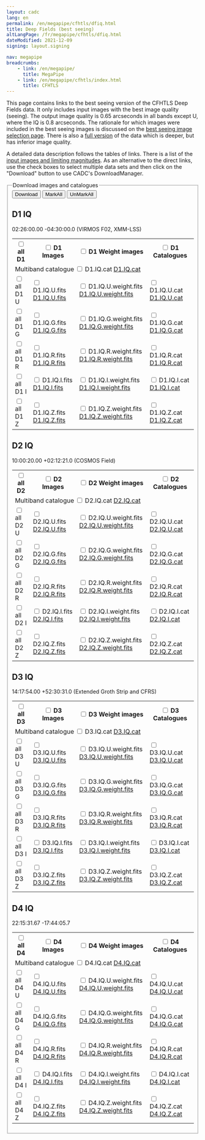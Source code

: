 ```yaml
---
layout: cadc
lang: en
permalink: /en/megapipe/cfhtls/dfiq.html
title: Deep Fields (best seeing)
altLangPage: /fr/megapipe/cfhtls/dfiq.html
dateModified: 2021-12-09
signing: layout.signing

nav: megapipe
breadcrumbs:
    - link: /en/megapipe/
      title: MegaPipe
    - link: /en/megapipe/cfhtls/index.html
      title: CFHTLS
---
```


<p>
     This page contains links to the best seeing version of the
     CFHTLS Deep Fields data. It only includes input images with the
     best image quality (seeing). The output image quality is 0.65
     arcseconds in all bands except U, where the IQ is 0.8 arcseconds.
     The rationale for which images were included in the best seeing
     images is discussed on
     the <a href="/en/megapipe/cfhtls/bs.html">best seeing image
     selection page</a>. There is also
     a <a href="/en/megapipe/cfhtls/df.html">full version</a> of the
     data which is deeper, but has inferior image quality.
</p>
<p>
     A detailed data description follows the tables of links. There is
     a list of the <a href="/en/megapipe/cfhtls/input.html">input
     images and limiting magnitudes</a>.  As an alternative to the
     direct links, use the check boxes to select multiple data sets
     and then click on the "Download" button to use CADC's
     DownloadManager.
</p>
<form id="dtable" name="dtable" action="/downloadManager/download" method="post">
  <fieldset>
    <legend>Download images and catalogues</legend>
  <div class="form-group">
    <input value="Download" name="totalButton" onclick="return openNewWindow(this.form)" class="btn btn-default" type="submit">
    <input value="MarkAll" onclick="checkall(true)" type="button" class="btn btn-default" >
    <input value="UnMarkAll" onclick="checkall(false)" type="button" class="btn btn-default" >
    <input type="hidden" name="box">
    <input type="hidden" name="fileId">
    <input type="hidden" name="fileIdhold">
  </div>
<h2>D1 IQ</h2>
<p>02:26:00.00   -04:30:00.0 (VIRMOS F02, XMM-LSS)</p>
    <table class="table small table-bordered">
    <tr>
      <th scope="col">
        <input type="checkbox" id="boxallD1"    name="box" value="D1" onclick="check(/D1.*/,this.checked)">
	<label                for="boxallD1">all D1</label>
      </th>
      <th scope="col">
	<input type="checkbox" id="boximD1"     name="box" value="D1.IQ" onclick="check(/D1.IQ..$/,this.checked)">
	<label                for="boximD1">D1 Images</label>
      </th>
      <th scope="col">
	<input type="checkbox" id="boxweightD1" name="box" value="D1.IQ.weight" onclick="check(/D1.IQ..*weight/,this.checked)">
	<label                for="boxweightD1">D1 Weight images</label>
      </th>
      <th scope="col">
        <input type="checkbox" id="boxcatD1"    name="box" value="D1.IQ.cat" onclick="check(/D1.IQ..*cat/,this.checked)">
	<label                for="boxcatD1">D1 Catalogues</label>
      </th>
    </tr>
    <tr>
      <td colspan="4">
	Multiband catalogue
	<input type="hidden"                 name="fileId">
	<input type="hidden"                 name="fileIdhold"  value="D1.IQ.cat">
	<input type="checkbox" id="boxmbD1"  name="box"         value="D1.IQ.cat" onclick="check(/D1.IQ.cat/,this.checked)">
	<label                for="boxmbD1">D1.IQ.cat</label>
	<a href="https://www.cadc-ccda.hia-iha.nrc-cnrc.gc.ca/data/pub/CFHTSG/D1.IQ.cat">D1.IQ.cat</a>
      </td>
    </tr>
      <tr>
      <td>
	<input id="boxallD1U" name="box" type="checkbox" value="D1U.*" onclick="check(/D1.IQ.U/,this.checked)"><label for="boxallD1U">all D1 U</label>
      </td>
      <td>
	<input type="hidden"                 name="fileId">
	<input type="hidden"                 name="fileIdhold"  value="D1.IQ.U">
	<input type="checkbox" id="boximD1U" name="box"         value="D1.IQ.U" onclick="check(/D1.IQ.U$/,this.checked)">
	<label                for="boximD1U">D1.IQ.U.fits</label>
	<a href="https://www.cadc-ccda.hia-iha.nrc-cnrc.gc.ca/data/pub/CFHTSG/D1.IQ.U.fits">D1.IQ.U.fits</a>
      </td>
      <td>
	<input type="hidden"                     name="fileId">
	<input type="hidden"                     name="fileIdhold"  value="D1.IQ.U.weight">
	<input type="checkbox" id="boxweightD1U" name="box"         value="D1.IQ.U.weight" onclick="check(/D1.IQ.U.weight/,this.checked)">
	<label                for="boxweightD1U">D1.IQ.U.weight.fits</label>
	<a href="https://www.cadc-ccda.hia-iha.nrc-cnrc.gc.ca/data/pub/CFHTSG/D1.IQ.U.weight.fits">D1.IQ.U.weight.fits</a>
      </td>
      <td>
	<input type="hidden"                  name="fileId">
	<input type="hidden"                  name="fileIdhold"  value="D1.IQ.U.cat">
	<input type="checkbox" id="boxcatD1U" name="box"         value="D1.IQ.U.cat" onclick="check(/D1.IQ.U.cat/,this.checked)">
	<label                for="boxcatD1U">D1.IQ.U.cat</label>
	<a href="https://www.cadc-ccda.hia-iha.nrc-cnrc.gc.ca/data/pub/CFHTSG/D1.IQ.U.cat">D1.IQ.U.cat</a>
      </td>
    </tr>
      <tr>
      <td>
	<input id="boxallD1G" name="box" type="checkbox" value="D1G.*" onclick="check(/D1.IQ.G/,this.checked)"><label for="boxallD1G">all D1 G</label>
      </td>
      <td>
	<input type="hidden"                 name="fileId">
	<input type="hidden"                 name="fileIdhold"  value="D1.IQ.G">
	<input type="checkbox" id="boximD1G" name="box"         value="D1.IQ.G" onclick="check(/D1.IQ.G$/,this.checked)">
	<label                for="boximD1G">D1.IQ.G.fits</label>
	<a href="https://www.cadc-ccda.hia-iha.nrc-cnrc.gc.ca/data/pub/CFHTSG/D1.IQ.G.fits">D1.IQ.G.fits</a>
      </td>
      <td>
	<input type="hidden"                     name="fileId">
	<input type="hidden"                     name="fileIdhold"  value="D1.IQ.G.weight">
	<input type="checkbox" id="boxweightD1G" name="box"         value="D1.IQ.G.weight" onclick="check(/D1.IQ.G.weight/,this.checked)">
	<label                for="boxweightD1G">D1.IQ.G.weight.fits</label>
	<a href="https://www.cadc-ccda.hia-iha.nrc-cnrc.gc.ca/data/pub/CFHTSG/D1.IQ.G.weight.fits">D1.IQ.G.weight.fits</a>
      </td>
      <td>
	<input type="hidden"                  name="fileId">
	<input type="hidden"                  name="fileIdhold"  value="D1.IQ.G.cat">
	<input type="checkbox" id="boxcatD1G" name="box"         value="D1.IQ.G.cat" onclick="check(/D1.IQ.G.cat/,this.checked)">
	<label                for="boxcatD1G">D1.IQ.G.cat</label>
	<a href="https://www.cadc-ccda.hia-iha.nrc-cnrc.gc.ca/data/pub/CFHTSG/D1.IQ.G.cat">D1.IQ.G.cat</a>
      </td>
    </tr>
      <tr>
      <td>
	<input id="boxallD1R" name="box" type="checkbox" value="D1R.*" onclick="check(/D1.IQ.R/,this.checked)"><label for="boxallD1R">all D1 R</label>
      </td>
      <td>
	<input type="hidden"                 name="fileId">
	<input type="hidden"                 name="fileIdhold"  value="D1.IQ.R">
	<input type="checkbox" id="boximD1R" name="box"         value="D1.IQ.R" onclick="check(/D1.IQ.R$/,this.checked)">
	<label                for="boximD1R">D1.IQ.R.fits</label>
	<a href="https://www.cadc-ccda.hia-iha.nrc-cnrc.gc.ca/data/pub/CFHTSG/D1.IQ.R.fits">D1.IQ.R.fits</a>
      </td>
      <td>
	<input type="hidden"                     name="fileId">
	<input type="hidden"                     name="fileIdhold"  value="D1.IQ.R.weight">
	<input type="checkbox" id="boxweightD1R" name="box"         value="D1.IQ.R.weight" onclick="check(/D1.IQ.R.weight/,this.checked)">
	<label                for="boxweightD1R">D1.IQ.R.weight.fits</label>
	<a href="https://www.cadc-ccda.hia-iha.nrc-cnrc.gc.ca/data/pub/CFHTSG/D1.IQ.R.weight.fits">D1.IQ.R.weight.fits</a>
      </td>
      <td>
	<input type="hidden"                  name="fileId">
	<input type="hidden"                  name="fileIdhold"  value="D1.IQ.R.cat">
	<input type="checkbox" id="boxcatD1R" name="box"         value="D1.IQ.R.cat" onclick="check(/D1.IQ.R.cat/,this.checked)">
	<label                for="boxcatD1R">D1.IQ.R.cat</label>
	<a href="https://www.cadc-ccda.hia-iha.nrc-cnrc.gc.ca/data/pub/CFHTSG/D1.IQ.R.cat">D1.IQ.R.cat</a>
      </td>
    </tr>
      <tr>
      <td>
	<input id="boxallD1I" name="box" type="checkbox" value="D1I.*" onclick="check(/D1.IQ.I/,this.checked)"><label for="boxallD1I">all D1 I</label>
      </td>
      <td>
	<input type="hidden"                 name="fileId">
	<input type="hidden"                 name="fileIdhold"  value="D1.IQ.I">
	<input type="checkbox" id="boximD1I" name="box"         value="D1.IQ.I" onclick="check(/D1.IQ.I$/,this.checked)">
	<label                for="boximD1I">D1.IQ.I.fits</label>
	<a href="https://www.cadc-ccda.hia-iha.nrc-cnrc.gc.ca/data/pub/CFHTSG/D1.IQ.I.fits">D1.IQ.I.fits</a>
      </td>
      <td>
	<input type="hidden"                     name="fileId">
	<input type="hidden"                     name="fileIdhold"  value="D1.IQ.I.weight">
	<input type="checkbox" id="boxweightD1I" name="box"         value="D1.IQ.I.weight" onclick="check(/D1.IQ.I.weight/,this.checked)">
	<label                for="boxweightD1I">D1.IQ.I.weight.fits</label>
	<a href="https://www.cadc-ccda.hia-iha.nrc-cnrc.gc.ca/data/pub/CFHTSG/D1.IQ.I.weight.fits">D1.IQ.I.weight.fits</a>
      </td>
      <td>
	<input type="hidden"                  name="fileId">
	<input type="hidden"                  name="fileIdhold"  value="D1.IQ.I.cat">
	<input type="checkbox" id="boxcatD1I" name="box"         value="D1.IQ.I.cat" onclick="check(/D1.IQ.I.cat/,this.checked)">
	<label                for="boxcatD1I">D1.IQ.I.cat</label>
	<a href="https://www.cadc-ccda.hia-iha.nrc-cnrc.gc.ca/data/pub/CFHTSG/D1.IQ.I.cat">D1.IQ.I.cat</a>
      </td>
    </tr>
      <tr>
      <td>
	<input id="boxallD1Z" name="box" type="checkbox" value="D1Z.*" onclick="check(/D1.IQ.Z/,this.checked)"><label for="boxallD1Z">all D1 Z</label>
      </td>
      <td>
	<input type="hidden"                 name="fileId">
	<input type="hidden"                 name="fileIdhold"  value="D1.IQ.Z">
	<input type="checkbox" id="boximD1Z" name="box"         value="D1.IQ.Z" onclick="check(/D1.IQ.Z$/,this.checked)">
	<label                for="boximD1Z">D1.IQ.Z.fits</label>
	<a href="https://www.cadc-ccda.hia-iha.nrc-cnrc.gc.ca/data/pub/CFHTSG/D1.IQ.Z.fits">D1.IQ.Z.fits</a>
      </td>
      <td>
	<input type="hidden"                     name="fileId">
	<input type="hidden"                     name="fileIdhold"  value="D1.IQ.Z.weight">
	<input type="checkbox" id="boxweightD1Z" name="box"         value="D1.IQ.Z.weight" onclick="check(/D1.IQ.Z.weight/,this.checked)">
	<label                for="boxweightD1Z">D1.IQ.Z.weight.fits</label>
	<a href="https://www.cadc-ccda.hia-iha.nrc-cnrc.gc.ca/data/pub/CFHTSG/D1.IQ.Z.weight.fits">D1.IQ.Z.weight.fits</a>
      </td>
      <td>
	<input type="hidden"                  name="fileId">
	<input type="hidden"                  name="fileIdhold"  value="D1.IQ.Z.cat">
	<input type="checkbox" id="boxcatD1Z" name="box"         value="D1.IQ.Z.cat" onclick="check(/D1.IQ.Z.cat/,this.checked)">
	<label                for="boxcatD1Z">D1.IQ.Z.cat</label>
	<a href="https://www.cadc-ccda.hia-iha.nrc-cnrc.gc.ca/data/pub/CFHTSG/D1.IQ.Z.cat">D1.IQ.Z.cat</a>
      </td>
    </tr>
</table>
<h2>D2 IQ</h2>
<p>10:00:20.00   +02:12:21.0 (COSMOS Field)</p>
    <table class="table small table-bordered">
    <tr>
      <th scope="col">
        <input type="checkbox" id="boxallD2"    name="box" value="D2" onclick="check(/D2.*/,this.checked)">
	<label                for="boxallD2">all D2</label>
      </th>
      <th scope="col">
	<input type="checkbox" id="boximD2"     name="box" value="D2.IQ" onclick="check(/D2.IQ..$/,this.checked)">
	<label                for="boximD2">D2 Images</label>
      </th>
      <th scope="col">
	<input type="checkbox" id="boxweightD2" name="box" value="D2.IQ.weight" onclick="check(/D2.IQ..*weight/,this.checked)">
	<label                for="boxweightD2">D2 Weight images</label>
      </th>
      <th scope="col">
        <input type="checkbox" id="boxcatD2"    name="box" value="D2.IQ.cat" onclick="check(/D2.IQ..*cat/,this.checked)">
	<label                for="boxcatD2">D2 Catalogues</label>
      </th>
    </tr>
    <tr>
      <td colspan="4">
	Multiband catalogue
	<input type="hidden"                 name="fileId">
	<input type="hidden"                 name="fileIdhold"  value="D2.IQ.cat">
	<input type="checkbox" id="boxmbD2"  name="box"         value="D2.IQ.cat" onclick="check(/D2.IQ.cat/,this.checked)">
	<label                for="boxmbD2">D2.IQ.cat</label>
	<a href="https://www.cadc-ccda.hia-iha.nrc-cnrc.gc.ca/data/pub/CFHTSG/D2.IQ.cat">D2.IQ.cat</a>
      </td>
    </tr>
      <tr>
      <td>
	<input id="boxallD2U" name="box" type="checkbox" value="D2U.*" onclick="check(/D2.IQ.U/,this.checked)"><label for="boxallD2U">all D2 U</label>
      </td>
      <td>
	<input type="hidden"                 name="fileId">
	<input type="hidden"                 name="fileIdhold"  value="D2.IQ.U">
	<input type="checkbox" id="boximD2U" name="box"         value="D2.IQ.U" onclick="check(/D2.IQ.U$/,this.checked)">
	<label                for="boximD2U">D2.IQ.U.fits</label>
	<a href="https://www.cadc-ccda.hia-iha.nrc-cnrc.gc.ca/data/pub/CFHTSG/D2.IQ.U.fits">D2.IQ.U.fits</a>
      </td>
      <td>
	<input type="hidden"                     name="fileId">
	<input type="hidden"                     name="fileIdhold"  value="D2.IQ.U.weight">
	<input type="checkbox" id="boxweightD2U" name="box"         value="D2.IQ.U.weight" onclick="check(/D2.IQ.U.weight/,this.checked)">
	<label                for="boxweightD2U">D2.IQ.U.weight.fits</label>
	<a href="https://www.cadc-ccda.hia-iha.nrc-cnrc.gc.ca/data/pub/CFHTSG/D2.IQ.U.weight.fits">D2.IQ.U.weight.fits</a>
      </td>
      <td>
	<input type="hidden"                  name="fileId">
	<input type="hidden"                  name="fileIdhold"  value="D2.IQ.U.cat">
	<input type="checkbox" id="boxcatD2U" name="box"         value="D2.IQ.U.cat" onclick="check(/D2.IQ.U.cat/,this.checked)">
	<label                for="boxcatD2U">D2.IQ.U.cat</label>
	<a href="https://www.cadc-ccda.hia-iha.nrc-cnrc.gc.ca/data/pub/CFHTSG/D2.IQ.U.cat">D2.IQ.U.cat</a>
      </td>
    </tr>
      <tr>
      <td>
	<input id="boxallD2G" name="box" type="checkbox" value="D2G.*" onclick="check(/D2.IQ.G/,this.checked)"><label for="boxallD2G">all D2 G</label>
      </td>
      <td>
	<input type="hidden"                 name="fileId">
	<input type="hidden"                 name="fileIdhold"  value="D2.IQ.G">
	<input type="checkbox" id="boximD2G" name="box"         value="D2.IQ.G" onclick="check(/D2.IQ.G$/,this.checked)">
	<label                for="boximD2G">D2.IQ.G.fits</label>
	<a href="https://www.cadc-ccda.hia-iha.nrc-cnrc.gc.ca/data/pub/CFHTSG/D2.IQ.G.fits">D2.IQ.G.fits</a>
      </td>
      <td>
	<input type="hidden"                     name="fileId">
	<input type="hidden"                     name="fileIdhold"  value="D2.IQ.G.weight">
	<input type="checkbox" id="boxweightD2G" name="box"         value="D2.IQ.G.weight" onclick="check(/D2.IQ.G.weight/,this.checked)">
	<label                for="boxweightD2G">D2.IQ.G.weight.fits</label>
	<a href="https://www.cadc-ccda.hia-iha.nrc-cnrc.gc.ca/data/pub/CFHTSG/D2.IQ.G.weight.fits">D2.IQ.G.weight.fits</a>
      </td>
      <td>
	<input type="hidden"                  name="fileId">
	<input type="hidden"                  name="fileIdhold"  value="D2.IQ.G.cat">
	<input type="checkbox" id="boxcatD2G" name="box"         value="D2.IQ.G.cat" onclick="check(/D2.IQ.G.cat/,this.checked)">
	<label                for="boxcatD2G">D2.IQ.G.cat</label>
	<a href="https://www.cadc-ccda.hia-iha.nrc-cnrc.gc.ca/data/pub/CFHTSG/D2.IQ.G.cat">D2.IQ.G.cat</a>
      </td>
    </tr>
      <tr>
      <td>
	<input id="boxallD2R" name="box" type="checkbox" value="D2R.*" onclick="check(/D2.IQ.R/,this.checked)"><label for="boxallD2R">all D2 R</label>
      </td>
      <td>
	<input type="hidden"                 name="fileId">
	<input type="hidden"                 name="fileIdhold"  value="D2.IQ.R">
	<input type="checkbox" id="boximD2R" name="box"         value="D2.IQ.R" onclick="check(/D2.IQ.R$/,this.checked)">
	<label                for="boximD2R">D2.IQ.R.fits</label>
	<a href="https://www.cadc-ccda.hia-iha.nrc-cnrc.gc.ca/data/pub/CFHTSG/D2.IQ.R.fits">D2.IQ.R.fits</a>
      </td>
      <td>
	<input type="hidden"                     name="fileId">
	<input type="hidden"                     name="fileIdhold"  value="D2.IQ.R.weight">
	<input type="checkbox" id="boxweightD2R" name="box"         value="D2.IQ.R.weight" onclick="check(/D2.IQ.R.weight/,this.checked)">
	<label                for="boxweightD2R">D2.IQ.R.weight.fits</label>
	<a href="https://www.cadc-ccda.hia-iha.nrc-cnrc.gc.ca/data/pub/CFHTSG/D2.IQ.R.weight.fits">D2.IQ.R.weight.fits</a>
      </td>
      <td>
	<input type="hidden"                  name="fileId">
	<input type="hidden"                  name="fileIdhold"  value="D2.IQ.R.cat">
	<input type="checkbox" id="boxcatD2R" name="box"         value="D2.IQ.R.cat" onclick="check(/D2.IQ.R.cat/,this.checked)">
	<label                for="boxcatD2R">D2.IQ.R.cat</label>
	<a href="https://www.cadc-ccda.hia-iha.nrc-cnrc.gc.ca/data/pub/CFHTSG/D2.IQ.R.cat">D2.IQ.R.cat</a>
      </td>
    </tr>
      <tr>
      <td>
	<input id="boxallD2I" name="box" type="checkbox" value="D2I.*" onclick="check(/D2.IQ.I/,this.checked)"><label for="boxallD2I">all D2 I</label>
      </td>
      <td>
	<input type="hidden"                 name="fileId">
	<input type="hidden"                 name="fileIdhold"  value="D2.IQ.I">
	<input type="checkbox" id="boximD2I" name="box"         value="D2.IQ.I" onclick="check(/D2.IQ.I$/,this.checked)">
	<label                for="boximD2I">D2.IQ.I.fits</label>
	<a href="https://www.cadc-ccda.hia-iha.nrc-cnrc.gc.ca/data/pub/CFHTSG/D2.IQ.I.fits">D2.IQ.I.fits</a>
      </td>
      <td>
	<input type="hidden"                     name="fileId">
	<input type="hidden"                     name="fileIdhold"  value="D2.IQ.I.weight">
	<input type="checkbox" id="boxweightD2I" name="box"         value="D2.IQ.I.weight" onclick="check(/D2.IQ.I.weight/,this.checked)">
	<label                for="boxweightD2I">D2.IQ.I.weight.fits</label>
	<a href="https://www.cadc-ccda.hia-iha.nrc-cnrc.gc.ca/data/pub/CFHTSG/D2.IQ.I.weight.fits">D2.IQ.I.weight.fits</a>
      </td>
      <td>
	<input type="hidden"                  name="fileId">
	<input type="hidden"                  name="fileIdhold"  value="D2.IQ.I.cat">
	<input type="checkbox" id="boxcatD2I" name="box"         value="D2.IQ.I.cat" onclick="check(/D2.IQ.I.cat/,this.checked)">
	<label                for="boxcatD2I">D2.IQ.I.cat</label>
	<a href="https://www.cadc-ccda.hia-iha.nrc-cnrc.gc.ca/data/pub/CFHTSG/D2.IQ.I.cat">D2.IQ.I.cat</a>
      </td>
    </tr>
      <tr>
      <td>
	<input id="boxallD2Z" name="box" type="checkbox" value="D2Z.*" onclick="check(/D2.IQ.Z/,this.checked)"><label for="boxallD2Z">all D2 Z</label>
      </td>
      <td>
	<input type="hidden"                 name="fileId">
	<input type="hidden"                 name="fileIdhold"  value="D2.IQ.Z">
	<input type="checkbox" id="boximD2Z" name="box"         value="D2.IQ.Z" onclick="check(/D2.IQ.Z$/,this.checked)">
	<label                for="boximD2Z">D2.IQ.Z.fits</label>
	<a href="https://www.cadc-ccda.hia-iha.nrc-cnrc.gc.ca/data/pub/CFHTSG/D2.IQ.Z.fits">D2.IQ.Z.fits</a>
      </td>
      <td>
	<input type="hidden"                     name="fileId">
	<input type="hidden"                     name="fileIdhold"  value="D2.IQ.Z.weight">
	<input type="checkbox" id="boxweightD2Z" name="box"         value="D2.IQ.Z.weight" onclick="check(/D2.IQ.Z.weight/,this.checked)">
	<label                for="boxweightD2Z">D2.IQ.Z.weight.fits</label>
	<a href="https://www.cadc-ccda.hia-iha.nrc-cnrc.gc.ca/data/pub/CFHTSG/D2.IQ.Z.weight.fits">D2.IQ.Z.weight.fits</a>
      </td>
      <td>
	<input type="hidden"                  name="fileId">
	<input type="hidden"                  name="fileIdhold"  value="D2.IQ.Z.cat">
	<input type="checkbox" id="boxcatD2Z" name="box"         value="D2.IQ.Z.cat" onclick="check(/D2.IQ.Z.cat/,this.checked)">
	<label                for="boxcatD2Z">D2.IQ.Z.cat</label>
	<a href="https://www.cadc-ccda.hia-iha.nrc-cnrc.gc.ca/data/pub/CFHTSG/D2.IQ.Z.cat">D2.IQ.Z.cat</a>
      </td>
    </tr>
</table>
<h2>D3 IQ</h2>
<p>14:17:54.00   +52:30:31.0 (Extended Groth Strip and CFRS)</p>
    <table class="table small table-bordered">
    <tr>
      <th scope="col">
        <input type="checkbox" id="boxallD3"    name="box" value="D3" onclick="check(/D3.*/,this.checked)">
	<label                for="boxallD3">all D3</label>
      </th>
      <th scope="col">
	<input type="checkbox" id="boximD3"     name="box" value="D3.IQ" onclick="check(/D3.IQ..$/,this.checked)">
	<label                for="boximD3">D3 Images</label>
      </th>
      <th scope="col">
	<input type="checkbox" id="boxweightD3" name="box" value="D3.IQ.weight" onclick="check(/D3.IQ..*weight/,this.checked)">
	<label                for="boxweightD3">D3 Weight images</label>
      </th>
      <th scope="col">
        <input type="checkbox" id="boxcatD3"    name="box" value="D3.IQ.cat" onclick="check(/D3.IQ..*cat/,this.checked)">
	<label                for="boxcatD3">D3 Catalogues</label>
      </th>
    </tr>
    <tr>
      <td colspan="4">
	Multiband catalogue
	<input type="hidden"                 name="fileId">
	<input type="hidden"                 name="fileIdhold"  value="D3.IQ.cat">
	<input type="checkbox" id="boxmbD3"  name="box"         value="D3.IQ.cat" onclick="check(/D3.IQ.cat/,this.checked)">
	<label                for="boxmbD3">D3.IQ.cat</label>
	<a href="https://www.cadc-ccda.hia-iha.nrc-cnrc.gc.ca/data/pub/CFHTSG/D3.IQ.cat">D3.IQ.cat</a>
      </td>
    </tr>
      <tr>
      <td>
	<input id="boxallD3U" name="box" type="checkbox" value="D3U.*" onclick="check(/D3.IQ.U/,this.checked)"><label for="boxallD3U">all D3 U</label>
      </td>
      <td>
	<input type="hidden"                 name="fileId">
	<input type="hidden"                 name="fileIdhold"  value="D3.IQ.U">
	<input type="checkbox" id="boximD3U" name="box"         value="D3.IQ.U" onclick="check(/D3.IQ.U$/,this.checked)">
	<label                for="boximD3U">D3.IQ.U.fits</label>
	<a href="https://www.cadc-ccda.hia-iha.nrc-cnrc.gc.ca/data/pub/CFHTSG/D3.IQ.U.fits">D3.IQ.U.fits</a>
      </td>
      <td>
	<input type="hidden"                     name="fileId">
	<input type="hidden"                     name="fileIdhold"  value="D3.IQ.U.weight">
	<input type="checkbox" id="boxweightD3U" name="box"         value="D3.IQ.U.weight" onclick="check(/D3.IQ.U.weight/,this.checked)">
	<label                for="boxweightD3U">D3.IQ.U.weight.fits</label>
	<a href="https://www.cadc-ccda.hia-iha.nrc-cnrc.gc.ca/data/pub/CFHTSG/D3.IQ.U.weight.fits">D3.IQ.U.weight.fits</a>
      </td>
      <td>
	<input type="hidden"                  name="fileId">
	<input type="hidden"                  name="fileIdhold"  value="D3.IQ.U.cat">
	<input type="checkbox" id="boxcatD3U" name="box"         value="D3.IQ.U.cat" onclick="check(/D3.IQ.U.cat/,this.checked)">
	<label                for="boxcatD3U">D3.IQ.U.cat</label>
	<a href="https://www.cadc-ccda.hia-iha.nrc-cnrc.gc.ca/data/pub/CFHTSG/D3.IQ.U.cat">D3.IQ.U.cat</a>
      </td>
    </tr>
      <tr>
      <td>
	<input id="boxallD3G" name="box" type="checkbox" value="D3G.*" onclick="check(/D3.IQ.G/,this.checked)"><label for="boxallD3G">all D3 G</label>
      </td>
      <td>
	<input type="hidden"                 name="fileId">
	<input type="hidden"                 name="fileIdhold"  value="D3.IQ.G">
	<input type="checkbox" id="boximD3G" name="box"         value="D3.IQ.G" onclick="check(/D3.IQ.G$/,this.checked)">
	<label                for="boximD3G">D3.IQ.G.fits</label>
	<a href="https://www.cadc-ccda.hia-iha.nrc-cnrc.gc.ca/data/pub/CFHTSG/D3.IQ.G.fits">D3.IQ.G.fits</a>
      </td>
      <td>
	<input type="hidden"                     name="fileId">
	<input type="hidden"                     name="fileIdhold"  value="D3.IQ.G.weight">
	<input type="checkbox" id="boxweightD3G" name="box"         value="D3.IQ.G.weight" onclick="check(/D3.IQ.G.weight/,this.checked)">
	<label                for="boxweightD3G">D3.IQ.G.weight.fits</label>
	<a href="https://www.cadc-ccda.hia-iha.nrc-cnrc.gc.ca/data/pub/CFHTSG/D3.IQ.G.weight.fits">D3.IQ.G.weight.fits</a>
      </td>
      <td>
	<input type="hidden"                  name="fileId">
	<input type="hidden"                  name="fileIdhold"  value="D3.IQ.G.cat">
	<input type="checkbox" id="boxcatD3G" name="box"         value="D3.IQ.G.cat" onclick="check(/D3.IQ.G.cat/,this.checked)">
	<label                for="boxcatD3G">D3.IQ.G.cat</label>
	<a href="https://www.cadc-ccda.hia-iha.nrc-cnrc.gc.ca/data/pub/CFHTSG/D3.IQ.G.cat">D3.IQ.G.cat</a>
      </td>
    </tr>
      <tr>
      <td>
	<input id="boxallD3R" name="box" type="checkbox" value="D3R.*" onclick="check(/D3.IQ.R/,this.checked)"><label for="boxallD3R">all D3 R</label>
      </td>
      <td>
	<input type="hidden"                 name="fileId">
	<input type="hidden"                 name="fileIdhold"  value="D3.IQ.R">
	<input type="checkbox" id="boximD3R" name="box"         value="D3.IQ.R" onclick="check(/D3.IQ.R$/,this.checked)">
	<label                for="boximD3R">D3.IQ.R.fits</label>
	<a href="https://www.cadc-ccda.hia-iha.nrc-cnrc.gc.ca/data/pub/CFHTSG/D3.IQ.R.fits">D3.IQ.R.fits</a>
      </td>
      <td>
	<input type="hidden"                     name="fileId">
	<input type="hidden"                     name="fileIdhold"  value="D3.IQ.R.weight">
	<input type="checkbox" id="boxweightD3R" name="box"         value="D3.IQ.R.weight" onclick="check(/D3.IQ.R.weight/,this.checked)">
	<label                for="boxweightD3R">D3.IQ.R.weight.fits</label>
	<a href="https://www.cadc-ccda.hia-iha.nrc-cnrc.gc.ca/data/pub/CFHTSG/D3.IQ.R.weight.fits">D3.IQ.R.weight.fits</a>
      </td>
      <td>
	<input type="hidden"                  name="fileId">
	<input type="hidden"                  name="fileIdhold"  value="D3.IQ.R.cat">
	<input type="checkbox" id="boxcatD3R" name="box"         value="D3.IQ.R.cat" onclick="check(/D3.IQ.R.cat/,this.checked)">
	<label                for="boxcatD3R">D3.IQ.R.cat</label>
	<a href="https://www.cadc-ccda.hia-iha.nrc-cnrc.gc.ca/data/pub/CFHTSG/D3.IQ.R.cat">D3.IQ.R.cat</a>
      </td>
    </tr>
      <tr>
      <td>
	<input id="boxallD3I" name="box" type="checkbox" value="D3I.*" onclick="check(/D3.IQ.I/,this.checked)"><label for="boxallD3I">all D3 I</label>
      </td>
      <td>
	<input type="hidden"                 name="fileId">
	<input type="hidden"                 name="fileIdhold"  value="D3.IQ.I">
	<input type="checkbox" id="boximD3I" name="box"         value="D3.IQ.I" onclick="check(/D3.IQ.I$/,this.checked)">
	<label                for="boximD3I">D3.IQ.I.fits</label>
	<a href="https://www.cadc-ccda.hia-iha.nrc-cnrc.gc.ca/data/pub/CFHTSG/D3.IQ.I.fits">D3.IQ.I.fits</a>
      </td>
      <td>
	<input type="hidden"                     name="fileId">
	<input type="hidden"                     name="fileIdhold"  value="D3.IQ.I.weight">
	<input type="checkbox" id="boxweightD3I" name="box"         value="D3.IQ.I.weight" onclick="check(/D3.IQ.I.weight/,this.checked)">
	<label                for="boxweightD3I">D3.IQ.I.weight.fits</label>
	<a href="https://www.cadc-ccda.hia-iha.nrc-cnrc.gc.ca/data/pub/CFHTSG/D3.IQ.I.weight.fits">D3.IQ.I.weight.fits</a>
      </td>
      <td>
	<input type="hidden"                  name="fileId">
	<input type="hidden"                  name="fileIdhold"  value="D3.IQ.I.cat">
	<input type="checkbox" id="boxcatD3I" name="box"         value="D3.IQ.I.cat" onclick="check(/D3.IQ.I.cat/,this.checked)">
	<label                for="boxcatD3I">D3.IQ.I.cat</label>
	<a href="https://www.cadc-ccda.hia-iha.nrc-cnrc.gc.ca/data/pub/CFHTSG/D3.IQ.I.cat">D3.IQ.I.cat</a>
      </td>
    </tr>
      <tr>
      <td>
	<input id="boxallD3Z" name="box" type="checkbox" value="D3Z.*" onclick="check(/D3.IQ.Z/,this.checked)"><label for="boxallD3Z">all D3 Z</label>
      </td>
      <td>
	<input type="hidden"                 name="fileId">
	<input type="hidden"                 name="fileIdhold"  value="D3.IQ.Z">
	<input type="checkbox" id="boximD3Z" name="box"         value="D3.IQ.Z" onclick="check(/D3.IQ.Z$/,this.checked)">
	<label                for="boximD3Z">D3.IQ.Z.fits</label>
	<a href="https://www.cadc-ccda.hia-iha.nrc-cnrc.gc.ca/data/pub/CFHTSG/D3.IQ.Z.fits">D3.IQ.Z.fits</a>
      </td>
      <td>
	<input type="hidden"                     name="fileId">
	<input type="hidden"                     name="fileIdhold"  value="D3.IQ.Z.weight">
	<input type="checkbox" id="boxweightD3Z" name="box"         value="D3.IQ.Z.weight" onclick="check(/D3.IQ.Z.weight/,this.checked)">
	<label                for="boxweightD3Z">D3.IQ.Z.weight.fits</label>
	<a href="https://www.cadc-ccda.hia-iha.nrc-cnrc.gc.ca/data/pub/CFHTSG/D3.IQ.Z.weight.fits">D3.IQ.Z.weight.fits</a>
      </td>
      <td>
	<input type="hidden"                  name="fileId">
	<input type="hidden"                  name="fileIdhold"  value="D3.IQ.Z.cat">
	<input type="checkbox" id="boxcatD3Z" name="box"         value="D3.IQ.Z.cat" onclick="check(/D3.IQ.Z.cat/,this.checked)">
	<label                for="boxcatD3Z">D3.IQ.Z.cat</label>
	<a href="https://www.cadc-ccda.hia-iha.nrc-cnrc.gc.ca/data/pub/CFHTSG/D3.IQ.Z.cat">D3.IQ.Z.cat</a>
      </td>
    </tr>
</table>
<h2>D4 IQ</h2>
<p>22:15:31.67   -17:44:05.7</p>
    <table class="table small table-bordered">
    <tr>
      <th scope="col">
        <input type="checkbox" id="boxallD4"    name="box" value="D4" onclick="check(/D4.*/,this.checked)">
	<label                for="boxallD4">all D4</label>
      </th>
      <th scope="col">
	<input type="checkbox" id="boximD4"     name="box" value="D4.IQ" onclick="check(/D4.IQ..$/,this.checked)">
	<label                for="boximD4">D4 Images</label>
      </th>
      <th scope="col">
	<input type="checkbox" id="boxweightD4" name="box" value="D4.IQ.weight" onclick="check(/D4.IQ..*weight/,this.checked)">
	<label                for="boxweightD4">D4 Weight images</label>
      </th>
      <th scope="col">
        <input type="checkbox" id="boxcatD4"    name="box" value="D4.IQ.cat" onclick="check(/D4.IQ..*cat/,this.checked)">
	<label                for="boxcatD4">D4 Catalogues</label>
      </th>
    </tr>
    <tr>
      <td colspan="4">
	Multiband catalogue
	<input type="hidden"                 name="fileId">
	<input type="hidden"                 name="fileIdhold"  value="D4.IQ.cat">
	<input type="checkbox" id="boxmbD4"  name="box"         value="D4.IQ.cat" onclick="check(/D4.IQ.cat/,this.checked)">
	<label                for="boxmbD4">D4.IQ.cat</label>
	<a href="https://www.cadc-ccda.hia-iha.nrc-cnrc.gc.ca/data/pub/CFHTSG/D4.IQ.cat">D4.IQ.cat</a>
      </td>
    </tr>
      <tr>
      <td>
	<input id="boxallD4U" name="box" type="checkbox" value="D4U.*" onclick="check(/D4.IQ.U/,this.checked)"><label for="boxallD4U">all D4 U</label>
      </td>
      <td>
	<input type="hidden"                 name="fileId">
	<input type="hidden"                 name="fileIdhold"  value="D4.IQ.U">
	<input type="checkbox" id="boximD4U" name="box"         value="D4.IQ.U" onclick="check(/D4.IQ.U$/,this.checked)">
	<label                for="boximD4U">D4.IQ.U.fits</label>
	<a href="https://www.cadc-ccda.hia-iha.nrc-cnrc.gc.ca/data/pub/CFHTSG/D4.IQ.U.fits">D4.IQ.U.fits</a>
      </td>
      <td>
	<input type="hidden"                     name="fileId">
	<input type="hidden"                     name="fileIdhold"  value="D4.IQ.U.weight">
	<input type="checkbox" id="boxweightD4U" name="box"         value="D4.IQ.U.weight" onclick="check(/D4.IQ.U.weight/,this.checked)">
	<label                for="boxweightD4U">D4.IQ.U.weight.fits</label>
	<a href="https://www.cadc-ccda.hia-iha.nrc-cnrc.gc.ca/data/pub/CFHTSG/D4.IQ.U.weight.fits">D4.IQ.U.weight.fits</a>
      </td>
      <td>
	<input type="hidden"                  name="fileId">
	<input type="hidden"                  name="fileIdhold"  value="D4.IQ.U.cat">
	<input type="checkbox" id="boxcatD4U" name="box"         value="D4.IQ.U.cat" onclick="check(/D4.IQ.U.cat/,this.checked)">
	<label                for="boxcatD4U">D4.IQ.U.cat</label>
	<a href="https://www.cadc-ccda.hia-iha.nrc-cnrc.gc.ca/data/pub/CFHTSG/D4.IQ.U.cat">D4.IQ.U.cat</a>
      </td>
    </tr>
      <tr>
      <td>
	<input id="boxallD4G" name="box" type="checkbox" value="D4G.*" onclick="check(/D4.IQ.G/,this.checked)"><label for="boxallD4G">all D4 G</label>
      </td>
      <td>
	<input type="hidden"                 name="fileId">
	<input type="hidden"                 name="fileIdhold"  value="D4.IQ.G">
	<input type="checkbox" id="boximD4G" name="box"         value="D4.IQ.G" onclick="check(/D4.IQ.G$/,this.checked)">
	<label                for="boximD4G">D4.IQ.G.fits</label>
	<a href="https://www.cadc-ccda.hia-iha.nrc-cnrc.gc.ca/data/pub/CFHTSG/D4.IQ.G.fits">D4.IQ.G.fits</a>
      </td>
      <td>
	<input type="hidden"                     name="fileId">
	<input type="hidden"                     name="fileIdhold"  value="D4.IQ.G.weight">
	<input type="checkbox" id="boxweightD4G" name="box"         value="D4.IQ.G.weight" onclick="check(/D4.IQ.G.weight/,this.checked)">
	<label                for="boxweightD4G">D4.IQ.G.weight.fits</label>
	<a href="https://www.cadc-ccda.hia-iha.nrc-cnrc.gc.ca/data/pub/CFHTSG/D4.IQ.G.weight.fits">D4.IQ.G.weight.fits</a>
      </td>
      <td>
	<input type="hidden"                  name="fileId">
	<input type="hidden"                  name="fileIdhold"  value="D4.IQ.G.cat">
	<input type="checkbox" id="boxcatD4G" name="box"         value="D4.IQ.G.cat" onclick="check(/D4.IQ.G.cat/,this.checked)">
	<label                for="boxcatD4G">D4.IQ.G.cat</label>
	<a href="https://www.cadc-ccda.hia-iha.nrc-cnrc.gc.ca/data/pub/CFHTSG/D4.IQ.G.cat">D4.IQ.G.cat</a>
      </td>
    </tr>
      <tr>
      <td>
	<input id="boxallD4R" name="box" type="checkbox" value="D4R.*" onclick="check(/D4.IQ.R/,this.checked)"><label for="boxallD4R">all D4 R</label>
      </td>
      <td>
	<input type="hidden"                 name="fileId">
	<input type="hidden"                 name="fileIdhold"  value="D4.IQ.R">
	<input type="checkbox" id="boximD4R" name="box"         value="D4.IQ.R" onclick="check(/D4.IQ.R$/,this.checked)">
	<label                for="boximD4R">D4.IQ.R.fits</label>
	<a href="https://www.cadc-ccda.hia-iha.nrc-cnrc.gc.ca/data/pub/CFHTSG/D4.IQ.R.fits">D4.IQ.R.fits</a>
      </td>
      <td>
	<input type="hidden"                     name="fileId">
	<input type="hidden"                     name="fileIdhold"  value="D4.IQ.R.weight">
	<input type="checkbox" id="boxweightD4R" name="box"         value="D4.IQ.R.weight" onclick="check(/D4.IQ.R.weight/,this.checked)">
	<label                for="boxweightD4R">D4.IQ.R.weight.fits</label>
	<a href="https://www.cadc-ccda.hia-iha.nrc-cnrc.gc.ca/data/pub/CFHTSG/D4.IQ.R.weight.fits">D4.IQ.R.weight.fits</a>
      </td>
      <td>
	<input type="hidden"                  name="fileId">
	<input type="hidden"                  name="fileIdhold"  value="D4.IQ.R.cat">
	<input type="checkbox" id="boxcatD4R" name="box"         value="D4.IQ.R.cat" onclick="check(/D4.IQ.R.cat/,this.checked)">
	<label                for="boxcatD4R">D4.IQ.R.cat</label>
	<a href="https://www.cadc-ccda.hia-iha.nrc-cnrc.gc.ca/data/pub/CFHTSG/D4.IQ.R.cat">D4.IQ.R.cat</a>
      </td>
    </tr>
      <tr>
      <td>
	<input id="boxallD4I" name="box" type="checkbox" value="D4I.*" onclick="check(/D4.IQ.I/,this.checked)"><label for="boxallD4I">all D4 I</label>
      </td>
      <td>
	<input type="hidden"                 name="fileId">
	<input type="hidden"                 name="fileIdhold"  value="D4.IQ.I">
	<input type="checkbox" id="boximD4I" name="box"         value="D4.IQ.I" onclick="check(/D4.IQ.I$/,this.checked)">
	<label                for="boximD4I">D4.IQ.I.fits</label>
	<a href="https://www.cadc-ccda.hia-iha.nrc-cnrc.gc.ca/data/pub/CFHTSG/D4.IQ.I.fits">D4.IQ.I.fits</a>
      </td>
      <td>
	<input type="hidden"                     name="fileId">
	<input type="hidden"                     name="fileIdhold"  value="D4.IQ.I.weight">
	<input type="checkbox" id="boxweightD4I" name="box"         value="D4.IQ.I.weight" onclick="check(/D4.IQ.I.weight/,this.checked)">
	<label                for="boxweightD4I">D4.IQ.I.weight.fits</label>
	<a href="https://www.cadc-ccda.hia-iha.nrc-cnrc.gc.ca/data/pub/CFHTSG/D4.IQ.I.weight.fits">D4.IQ.I.weight.fits</a>
      </td>
      <td>
	<input type="hidden"                  name="fileId">
	<input type="hidden"                  name="fileIdhold"  value="D4.IQ.I.cat">
	<input type="checkbox" id="boxcatD4I" name="box"         value="D4.IQ.I.cat" onclick="check(/D4.IQ.I.cat/,this.checked)">
	<label                for="boxcatD4I">D4.IQ.I.cat</label>
	<a href="https://www.cadc-ccda.hia-iha.nrc-cnrc.gc.ca/data/pub/CFHTSG/D4.IQ.I.cat">D4.IQ.I.cat</a>
      </td>
    </tr>
      <tr>
      <td>
	<input id="boxallD4Z" name="box" type="checkbox" value="D4Z.*" onclick="check(/D4.IQ.Z/,this.checked)"><label for="boxallD4Z">all D4 Z</label>
      </td>
      <td>
	<input type="hidden"                 name="fileId">
	<input type="hidden"                 name="fileIdhold"  value="D4.IQ.Z">
	<input type="checkbox" id="boximD4Z" name="box"         value="D4.IQ.Z" onclick="check(/D4.IQ.Z$/,this.checked)">
	<label                for="boximD4Z">D4.IQ.Z.fits</label>
	<a href="https://www.cadc-ccda.hia-iha.nrc-cnrc.gc.ca/data/pub/CFHTSG/D4.IQ.Z.fits">D4.IQ.Z.fits</a>
      </td>
      <td>
	<input type="hidden"                     name="fileId">
	<input type="hidden"                     name="fileIdhold"  value="D4.IQ.Z.weight">
	<input type="checkbox" id="boxweightD4Z" name="box"         value="D4.IQ.Z.weight" onclick="check(/D4.IQ.Z.weight/,this.checked)">
	<label                for="boxweightD4Z">D4.IQ.Z.weight.fits</label>
	<a href="https://www.cadc-ccda.hia-iha.nrc-cnrc.gc.ca/data/pub/CFHTSG/D4.IQ.Z.weight.fits">D4.IQ.Z.weight.fits</a>
      </td>
      <td>
	<input type="hidden"                  name="fileId">
	<input type="hidden"                  name="fileIdhold"  value="D4.IQ.Z.cat">
	<input type="checkbox" id="boxcatD4Z" name="box"         value="D4.IQ.Z.cat" onclick="check(/D4.IQ.Z.cat/,this.checked)">
	<label                for="boxcatD4Z">D4.IQ.Z.cat</label>
	<a href="https://www.cadc-ccda.hia-iha.nrc-cnrc.gc.ca/data/pub/CFHTSG/D4.IQ.Z.cat">D4.IQ.Z.cat</a>
      </td>
    </tr>
</table>
  </fieldset>
</form>
<div>
  <script type="text/javascript">
function checkall(onoff) {
  for(var i=0; i < document.dtable.box.length; i++) {
    document.dtable.box[i].checked=onoff;
  }
  for (var i=1; i<document.dtable.fileId.length; i++) {
    document.dtable.fileId[i].value=(onoff) ? 'ad:CFHTSG/'+document.dtable.fileIdhold[i].value : '';
  }
}
function check(reg,checked) {
  //alert(reg+'  '+checked);
  var fred='';
  for (var i=1; i<document.dtable.fileId.length; i++) {
    if (document.dtable.fileIdhold[i].value.match(reg)) {
      document.dtable.fileId[i].value=(checked) ? 'ad:CFHTSG/'+document.dtable.fileIdhold[i].value : '';
    }
  }
  for (var i=1; i<document.dtable.box.length; i++) {
    if (document.dtable.box[i].value.match(reg)) {
      document.dtable.box[i].checked= checked;
    }
  }
}
function openNewWindow(form) {
  var randNum = Math.floor(Math.random()*10000); // unique name
  win=window.open('','window' + randNum,'resizable=1,scrollbars=1,status=1,toolbar=1,location=1,menubar=1,width=630,height=770');
  form.target='window' + randNum;
  return true;
}
  </script>
</div>
